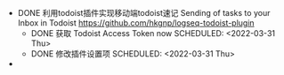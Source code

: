 - DONE 利用todoist插件实现移动端todoist速记 Sending of tasks to your Inbox in Todoist https://github.com/hkgnp/logseq-todoist-plugin
	- DONE 获取 Todoist Access Token now
	  SCHEDULED: <2022-03-31 Thu>
	- DONE  修改插件设置项
	  SCHEDULED: <2022-03-31 Thu>
-